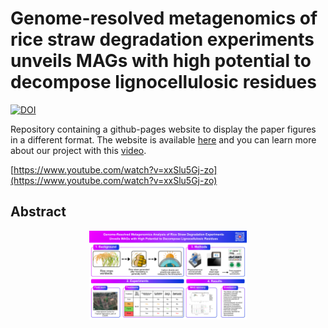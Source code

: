 # Genome-resolved metagenomics of rice straw degradation experiments unveils MAGs with high potential to decompose lignocellulosic residues

[![DOI](https://zenodo.org/badge/DOI/10.5281/zenodo.14882745.svg)](https://doi.org/10.5281/zenodo.14882745)

Repository containing a github-pages website to display the paper figures in a different format. The website is available [here](https://jeffe107.github.io/metagenomics-report/) and you can learn more about our project with this [video](https://www.youtube.com/watch?v=xxSlu5Gj-zo).

[https://www.youtube.com/watch?v=xxSlu5Gj-zo](https://www.youtube.com/watch?v=xxSlu5Gj-zo)

## Abstract

<p align="center">
    <img src="images/graphical_abstract.png" alt="Abstract" width="50%">
</p>
